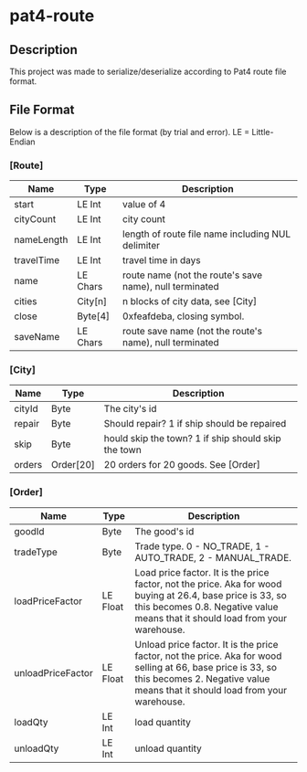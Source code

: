 # pat4-route

## Description
This project was made to serialize/deserialize according to Pat4 route file format.

## File Format
Below is a description of the file format (by trial and error).
LE = Little-Endian

### [Route]

| Name | Type | Description |
| --- | --- | --- |
| start | LE Int | value of 4 |
| cityCount | LE Int | city count |
| nameLength |  LE Int | length of route file name including NUL delimiter |
| travelTime | LE Int | travel time in days |
| name | LE Chars | route name (not the route's save name), null terminated |
| cities | City[n] |  n blocks of city data, see [City] |
| close | Byte[4] | 0xfeafdeba, closing symbol. |
| saveName | LE Chars | route save name (not the route's name), null terminated |

### [City]

| Name | Type | Description |
| --- | --- | --- |
| cityId | Byte | The city's id |
| repair | Byte | Should repair? 1 if ship should be repaired |
| skip | Byte | hould skip the town? 1 if ship should skip the town |
| orders | Order[20] | 20 orders for 20 goods. See [Order] |

### [Order]

| Name | Type | Description |
| --- | --- | --- |
| goodId | Byte | The good's id |
| tradeType | Byte | Trade type. 0 - NO_TRADE, 1 - AUTO_TRADE, 2 - MANUAL_TRADE. |
| loadPriceFactor | LE Float | Load price factor. It is the price factor, not the price.  Aka for wood buying at 26.4, base price is 33, so this becomes 0.8. Negative value means that it should load from your warehouse. |
| unloadPriceFactor | LE Float | Unload price factor. It is the price factor, not the price. Aka for wood selling at 66, base price is 33, so this becomes 2. Negative value means that it should load from your warehouse. |
| loadQty | LE Int | load quantity |
| unloadQty | LE Int | unload quantity |
